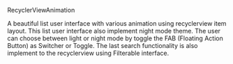 RecyclerViewAnimation

A beautiful list user interface with various animation using recyclerview item layout. This list user interface also implement night mode theme. The user can choose between light or night mode by toggle the FAB (Floating Action Button) as Switcher or Toggle. The last search functionality is also implement to the recyclerview using Filterable interface.